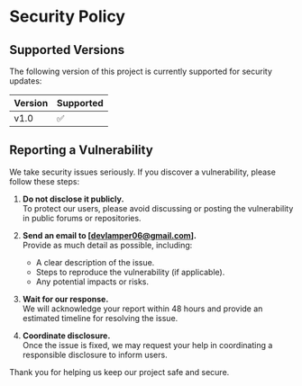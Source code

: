 # Security Policy

## Supported Versions

The following version of this project is currently supported for security updates:

| Version | Supported          |
| ------- | ------------------ |
| v1.0    | ✅ |

## Reporting a Vulnerability

We take security issues seriously. If you discover a vulnerability, please follow these steps:

1. **Do not disclose it publicly.**  
   To protect our users, please avoid discussing or posting the vulnerability in public forums or repositories.

2. **Send an email to [devlamper06@gmail.com].**  
   Provide as much detail as possible, including:
   - A clear description of the issue.
   - Steps to reproduce the vulnerability (if applicable).
   - Any potential impacts or risks.

3. **Wait for our response.**  
   We will acknowledge your report within 48 hours and provide an estimated timeline for resolving the issue.

4. **Coordinate disclosure.**  
   Once the issue is fixed, we may request your help in coordinating a responsible disclosure to inform users.

Thank you for helping us keep our project safe and secure.
